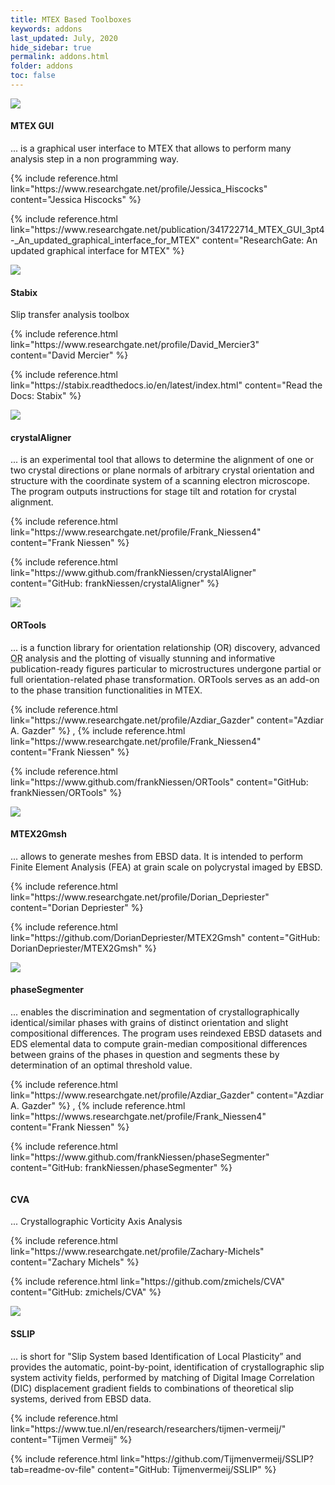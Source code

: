 ```yaml
---
title: MTEX Based Toolboxes
keywords: addons
last_updated: July, 2020
hide_sidebar: true
permalink: addons.html
folder: addons
toc: false
---
```


<div class="row">
    <div id="addons-mtex-gui" class="col-md-6">
        <div class="panel panel-default text-center">
            <div class="panel-heading">
                <img src="images/thumbnails/MTEX-GUI_screenshot.png">
            </div>
            <div class="panel-body">
                <h4>MTEX GUI</h4>
                <p>...
                    is a graphical user interface to MTEX that allows to perform many analysis step in a non programming way.
                </p>
                <p>
                    <i class="fa fa-user"></i>
                    {% include reference.html link="https://www.researchgate.net/profile/Jessica_Hiscocks" content="Jessica Hiscocks" %}
                </p>
                <p>
                    <i class="fa fa-home"></i>
                    {% include reference.html link="https://www.researchgate.net/publication/341722714_MTEX_GUI_3pt4-_An_updated_graphical_interface_for_MTEX" content="ResearchGate: An updated graphical interface for MTEX" %}
                </p>
            </div>
        </div>
    </div>
    <div id="addons-stabix" class="col-md-6">
        <div class="panel panel-default text-center">
            <div class="panel-heading">
                <img src="images/thumbnails/stabix_screenshot.gif">
            </div>
            <div class="panel-body">
                <h4>Stabix</h4>
                <p>
                    Slip transfer analysis toolbox
                </p>
                <p>
                    <i class="fa fa-user"></i>
                    {% include reference.html link="https://www.researchgate.net/profile/David_Mercier3" content="David Mercier" %}
                </p>
                <p>
                    <i class="fa fa-home"></i>
                    {% include reference.html link="https://stabix.readthedocs.io/en/latest/index.html" content="Read the Docs: Stabix" %}
                </p>
            </div>
        </div>
    </div>
</div>

<div class="row">
    <div id="addons-crystal-aligner" class="col-md-6">
        <div class="panel panel-default text-center">
            <div class="panel-heading">
                <img src="images/thumbnails/crystalAligner_logo.png">
            </div>
            <div class="panel-body">
                <h4>crystalAligner</h4>
                <p>...
                    is an experimental tool that allows to determine the alignment of one or two crystal directions or plane normals of arbitrary crystal orientation and structure with the coordinate system of a scanning electron microscope. The program outputs instructions for stage tilt and rotation for crystal alignment.
                </p>
                <p>
                    <i class="fa fa-user"></i>
                    {% include reference.html link="https://www.researchgate.net/profile/Frank_Niessen4" content="Frank Niessen" %}
                </p>
                <p>
                    <i class="fa fa-home"></i>
                    {% include reference.html link="https://www.github.com/frankNiessen/crystalAligner" content="GitHub: frankNiessen/crystalAligner" %}
                </p>
            </div>
        </div>
    </div>
    <div id="addons-or-tools" class="col-md-6">
        <div class="panel panel-default text-center">
            <div class="panel-heading">
                <img src="images/thumbnails/ORTools_logo.png">
            </div>
            <div class="panel-body">
                <h4 title="orientation relationship tools">ORTools</h4>
                <p>...
                    is a function library for orientation relationship (OR) discovery, advanced <abbr title="orientation relationship">OR</abbr> analysis and the plotting of visually stunning and informative publication-ready figures particular to microstructures undergone partial or full orientation-related phase transformation. ORTools serves as an add-on to the phase transition functionalities in MTEX.
                </p>
                <p>
                    <i class="fa fa-user"></i>
                    {% include reference.html link="https://www.researchgate.net/profile/Azdiar_Gazder" content="Azdiar A. Gazder" %}
                    , {% include reference.html link="https://www.researchgate.net/profile/Frank_Niessen4" content="Frank Niessen" %}
                </p>
                <p>
                    <i class="fa fa-home"></i>
                    {% include reference.html link="https://www.github.com/frankNiessen/ORTools" content="GitHub: frankNiessen/ORTools" %}
                </p>
            </div>
        </div>
    </div>
</div>

<div class="row">
    <div id="addons-mtex2gmsh" class="col-md-6">
        <div class="panel panel-default text-center">
            <div class="panel-heading">
                <img src="images/thumbnails/MTEX2Gmsh_logo.png">
            </div>
            <div class="panel-body">
                <h4>MTEX2Gmsh</h4>
                <p>...
                    allows to generate meshes from EBSD data. It is intended to perform Finite Element Analysis (FEA) at grain scale on polycrystal imaged by EBSD.
                </p>
                <p>
                    <i class="fa fa-user"></i>
                    {% include reference.html link="https://www.researchgate.net/profile/Dorian_Depriester" content="Dorian Depriester" %}
                </p>
                <p>
                    <i class="fa fa-home"></i>
                    {% include reference.html link="https://github.com/DorianDepriester/MTEX2Gmsh" content="GitHub: DorianDepriester/MTEX2Gmsh" %}
                </p>
            </div>
        </div>
    </div>
    <div id="addons-phase-segmenter" class="col-md-6">
        <div class="panel panel-default text-center">
            <div class="panel-heading">
                <img src="images/thumbnails/phaseSegmenter_screenshot.png">
            </div>
            <div class="panel-body">
                <h4>phaseSegmenter</h4>
                <p>...
                    enables the discrimination and segmentation of crystallographically identical/similar phases with grains of distinct orientation and slight compositional differences. The program uses reindexed EBSD datasets and EDS elemental data to compute grain-median compositional differences between grains of the phases in question and segments these by determination of an optimal threshold value.
                </p>
                <p>
                    <i class="fa fa-user"></i>
                    {% include reference.html link="https://www.researchgate.net/profile/Azdiar_Gazder" content="Azdiar A. Gazder" %}
                    , {% include reference.html link="https://wwws.researchgate.net/profile/Frank_Niessen4" content="Frank Niessen" %}
                </p>
                <p>
                    <i class="fa fa-home"></i>
                    {% include reference.html link="https://www.github.com/frankNiessen/phaseSegmenter" content="GitHub: frankNiessen/phaseSegmenter" %}
                </p>
            </div>
        </div>
    </div>
</div>

<div class="row">
    <div id="addons-mtex2gmsh" class="col-md-6">
        <div class="panel panel-default text-center">
            <div class="panel-heading">
                <img src="">
            </div>
            <div class="panel-body">
                <h4>CVA </h4>
                <p>... Crystallographic Vorticity Axis Analysis
                </p>
                <p>
                    <i class="fa fa-user"></i>
                    {% include reference.html link="https://www.researchgate.net/profile/Zachary-Michels" content="Zachary Michels" %}
                </p>
                <p>
                    <i class="fa fa-home"></i>
                    {% include reference.html link="https://github.com/zmichels/CVA" content="GitHub: zmichels/CVA" %}
                </p>
            </div>
        </div>
    </div>
    <div id="addons-SSLIP" class="col-md-6">
        <div class="panel panel-default text-center">
            <div class="panel-heading">
                <img src="images/thumbnails/SSLIP.gif">
            </div>
            <div class="panel-body">
                <h4>SSLIP</h4>
                <p>...
                    is short for "Slip System based Identification of Local Plasticity” and provides the automatic, point-by-point, identification of crystallographic slip system activity fields, performed by matching of Digital Image Correlation (DIC) displacement gradient fields to combinations of theoretical slip systems, derived from EBSD data.
                </p>
                <p>
                    <i class="fa fa-user"></i>
                    {% include reference.html link="https://www.tue.nl/en/research/researchers/tijmen-vermeij/" content="Tijmen Vermeij" %}
                </p>
                <p>
                    <i class="fa fa-home"></i>
                    {% include reference.html link="https://github.com/Tijmenvermeij/SSLIP?tab=readme-ov-file" content="GitHub: Tijmenvermeij/SSLIP" %}
                </p>
            </div>
        </div>
    </div>
</div>
